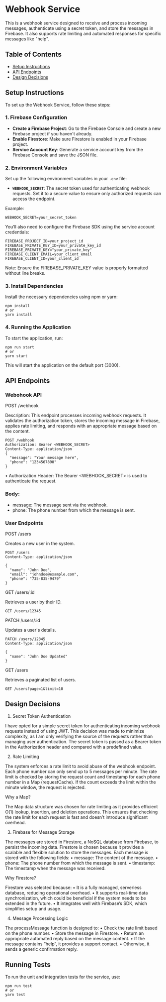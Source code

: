 # Webhook Service

This is a webhook service designed to receive and process incoming messages, authenticate using a secret token, and store the messages in Firebase. It also supports rate limiting and automated responses for specific messages like "help".

## Table of Contents

- [Setup Instructions](#setup-instructions)
- [API Endpoints](#api-endpoints)
- [Design Decisions](#design-decisions)

## Setup Instructions

To set up the Webhook Service, follow these steps:

### 1. Firebase Configuration

- **Create a Firebase Project**: Go to the Firebase Console and create a new Firebase project if you haven't already.
- **Enable Firestore**: Make sure Firestore is enabled in your Firebase project.
- **Service Account Key**: Generate a service account key from the Firebase Console and save the JSON file.
  
### 2. Environment Variables

Set up the following environment variables in your `.env` file:

- **`WEBHOOK_SECRET`**: The secret token used for authenticating webhook requests. Set it to a secure value to ensure only authorized requests can access the endpoint.
  
Example:
```env
WEBHOOK_SECRET=your_secret_token
```

You’ll also need to configure the Firebase SDK using the service account credentials:

```env
FIREBASE_PROJECT_ID=your_project_id
FIREBASE_PRIVATE_KEY_ID=your_private_key_id
FIREBASE_PRIVATE_KEY="your_private_key"
FIREBASE_CLIENT_EMAIL=your_client_email
FIREBASE_CLIENT_ID=your_client_id
```
Note: Ensure the FIREBASE_PRIVATE_KEY value is properly formatted without line breaks.

### 3. Install Dependencies
Install the necessary dependencies using npm or yarn:

```env
npm install
# or
yarn install
```

### 4. Running the Application

To start the application, run:

```env
npm run start
# or
yarn start
```
This will start the application on the default port (3000).

## API Endpoints

### Webohook API

POST /webhook

Description: This endpoint processes incoming webhook requests. It validates the authorization token, stores the incoming message in Firebase, applies rate limiting, and responds with an appropriate message based on the content.

```env
POST /webhook
Authorization: Bearer <WEBHOOK_SECRET>
Content-Type: application/json
{
  "message": "Your message here",
  "phone": "1234567890"
}
```
•	Authorization Header: The Bearer <WEBHOOK_SECRET> is used to authenticate the request.
### Body:
- message: The message sent via the webhook.
- phone: The phone number from which the message is sent.

### User Endpoints
POST /users

Creates a new user in the system.

```env
POST /users
Content-Type: application/json

{
  "name": "John Doe",
  "email": "johndoe@example.com",
  "phone": "735-835-9479"
}
```
GET /users/:id

Retrieves a user by their ID.

```env
GET /users/12345
```
PATCH /users/:id

Updates a user's details.
```env
PATCH /users/12345
Content-Type: application/json

{
  "name": "John Doe Updated"
}
```
GET /users

Retrieves a paginated list of users.
```env
GET /users?page=1&limit=10
```
## Design Decisions

1. Secret Token Authentication

I have opted for a simple secret token for authenticating incoming webhook requests instead of using JWT. This decision was made to minimize complexity, as I am only verifying the source of the requests rather than managing user authentication. The secret token is passed as a Bearer token in the Authorization header and compared with a predefined value.

2. Rate Limiting

The system enforces a rate limit to avoid abuse of the webhook endpoint. Each phone number can only send up to 5 messages per minute. The rate limit is checked by storing the request count and timestamp for each phone number in a Map (requestCache). If the count exceeds the limit within the minute window, the request is rejected.

Why a Map?

The Map data structure was chosen for rate limiting as it provides efficient O(1) lookup, insertion, and deletion operations. This ensures that checking the rate limit for each request is fast and doesn’t introduce significant overhead.

3. Firebase for Message Storage

The messages are stored in Firestore, a NoSQL database from Firebase, to persist the incoming data. Firestore is chosen because it provides a scalable and flexible solution to store the messages. Each message is stored with the following fields:
	•	message: The content of the message.
	•	phone: The phone number from which the message is sent.
	•	timestamp: The timestamp when the message was received.

Why Firestore?

Firestore was selected because:
	•	It is a fully managed, serverless database, reducing operational overhead.
	•	It supports real-time data synchronization, which could be beneficial if the system needs to be extended in the future.
	•	It integrates well with Firebase’s SDK, which simplifies setup and usage.

4. Message Processing Logic

The processMessage function is designed to:
	•	Check the rate limit based on the phone number.
	•	Store the message in Firestore.
	•	Return an appropriate automated reply based on the message content.
	•	If the message contains “help”, it provides a support contact.
	•	Otherwise, it sends a generic confirmation reply.

## Running Tests
To run the unit and integration tests for the service, use:
```env
npm run test
# or
yarn test
```